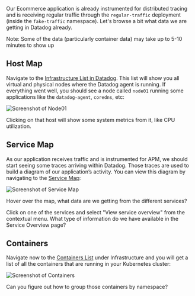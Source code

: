 Our Ecommerce application is already instrumented for distributed tracing and is receiving regular traffic through the `regular-traffic` deployment (inside the `fake-traffic` namespace). Let's browse a bit what data we are getting in Datadog already.

Note: Some of the data (particularly container data) may take up to 5-10 minutes to show up

## Host Map

Navigate to the [Infrastructure List in Datadog](https://app.datadoghq.com/infrastructure). This list will show you all virtual and physical nodes where the Datadog agent is running. If everything went well, you should see a node called `node01` running some applications like the `datadog-agent`, `coredns`, etc:

![Screenshot of Node01](./assets/node01.png)

Clicking on that host will show some system metrics from it, like CPU utilization.

## Service Map

As our application receives traffic and is instrumented for APM, we should start seeing some traces arriving within Datadog. Those traces are used to build a diagram of our application’s activity. You can view this diagram by navigating to the [Service Map](https://app.datadoghq.com/apm/map):

![Screenshot of Service Map](./assets/service_map.png)

Hover over the map, what data are we getting from the different services?

Click on one of the services and select "View service overview" from the contextual menu. What type of information do we have available in the Service Overview page?

## Containers

Navigate now to the [Containers List](https://app.datadoghq.com/containers) under Infrastructure and you will get a list of all the containers that are running in your Kubernetes cluster:

![Screenshot of Containers](./assets/containers.png)

Can you figure out how to group those containers by namespace?
